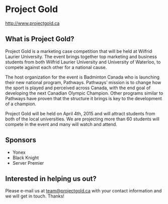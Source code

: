 # Project Gold

http://www.projectgold.ca

## What is Project Gold?

Project Gold is a marketing case competition that will be held at Wilfrid Laurier University. The event brings together top marketing and business students from both Wilfrid Laurier University and University of Waterloo, to compete against each other for a national cause.

The host organization for the event is Badminton Canada who is launching their new national program, Pathways. Pathways’ mission is to change how the sport is played and perceived across Canada, with the end goal of developing the next Canadian Olympic Champion. Other programs similar to Pathways have proven that the structure it brings is key to the development of a champion.

Project Gold will be held on April 4th, 2015 and will attract students from both of the local universities. We are projecting more than 60 students will compete in the event and many will watch and attend.

## Sponsors

- Yonex
- Black Knight
- Server Premier

## Interested in helping us out?

Please e-mail us at team@projectgold.ca with your contact information and we will get in touch. Thanks!